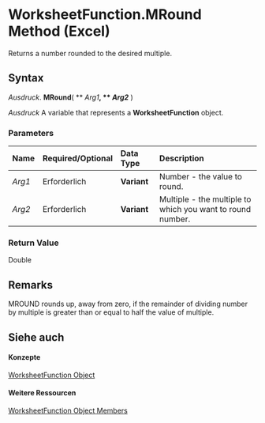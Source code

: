 
# WorksheetFunction.MRound Method (Excel)

Returns a number rounded to the desired multiple.


## Syntax

 _Ausdruck_. **MRound**( ** _Arg1_**, ** _Arg2_** )

 _Ausdruck_ A variable that represents a **WorksheetFunction** object.


### Parameters



|**Name**|**Required/Optional**|**Data Type**|**Description**|
|:-----|:-----|:-----|:-----|
| _Arg1_|Erforderlich|**Variant**|Number - the value to round.|
| _Arg2_|Erforderlich|**Variant**|Multiple - the multiple to which you want to round number.|

### Return Value

Double


## Remarks

MROUND rounds up, away from zero, if the remainder of dividing number by multiple is greater than or equal to half the value of multiple.


## Siehe auch


#### Konzepte


[WorksheetFunction Object](7b1d5639-363d-632c-2cf0-2232562646b6.md)
#### Weitere Ressourcen


[WorksheetFunction Object Members](http://msdn.microsoft.com/library/6811ca87-4b53-0bff-88c9-30bf7497879a%28Office.15%29.aspx)